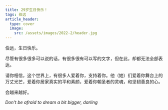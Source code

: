 ```yaml
---
title: 29岁生日快乐！
tags: 伯远
article_header:
  type: cover
  image:
    src: /assets/images/2022-2/header.jpg
---
```


伯远，生日快乐。

尽管有很多很多可以说的话，有很多很有可以写的文字，但在此，却都无法全部表达。

请你相信，这个世界上，有很多人爱着你，支持着你。他（她）们爱着你舞台上的万丈光芒，爱着你居家真实的平和素颜，爱着你朝圣者的灵魂，和坚韧善良的心。

会越来越好。

*Don't be afraid to dream a bit bigger, darling*
